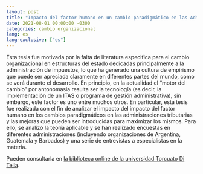 ```yaml
---
layout: post
title: "Impacto del factor humano en un cambio paradigmático en las Administraciones Tributarias"
date: 2021-08-01 00:00:00 -0300
categories: cambio organizacional
lang: es
lang-exclusive: ["es"]
---
```


Esta tesis fue motivada por la falta de literatura especifica para el cambio organizacional en estructuras del estado dedicadas principalmente a la administración de impuestos, lo que ha generado una cultura de empirismo que puede ser apreciada claramente en diferentes partes del mundo, como se verá durante el desarrollo. En principio, en la actualidad el “motor del cambio” por antonomasia resulta ser la tecnología (es decir, la implementación de un ITAS o programa de gestión administrativa), sin embargo, este factor es uno entre muchos otros. En particular, esta tesis fue realizada con el fin de analizar el impacto del impacto del factor humano en los cambios paradigmáticos en las administraciones tributarias y las mejoras que pueden ser introducidas para maximizar los mismos. Para ello, se analizó la teoría aplicable y se han realizado encuestas en diferentes administraciones (incluyendo organizaciones de Argentina, Guatemala y Barbados) y una serie de entrevistas a especialistas en la materia.

Pueden consultarla en [la biblioteca online de la universidad Torcuato Di Tella](https://repositorio.utdt.edu/handle/utdt/1683).
